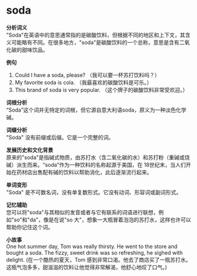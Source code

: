 # soda

**分析词义**  
"Soda"在英语中的意思通常指的是碳酸饮料，但根据不同的地区和上下文，其含义可能略有不同。在很多地方，"soda"是碳酸饮料的一个总称，意思是含有二氧化碳的甜味饮品。

  

**例句**

  

1.  Could I have a soda, please? （我可以要一杯苏打饮料吗？）
2.  My favorite soda is cola. （我最喜欢的碳酸饮料是可乐。）
3.  This brand of soda is very popular. （这个牌子的碳酸饮料非常受欢迎。）

  

**词根分析**  
“Soda”这个词并无特定的词根，但它源自意大利语soda，原义为一种淡色化学碱。

  

**词缀分析**  
"Soda" 没有前缀或后缀。它是一个完整的词。

  

**发展历史和文化背景**  
原来的"soda"是指碱式物质，由苏打水（含二氧化碳的水）和苏打粉（重碱或烧碱）派生而来。“soda”作为一种饮料的名称起源于美国，在 18世纪末，当人们开始在药材店出售配有碱的饮料以帮助消化，此后逐渐流行起来。

  

**单词变形**  
"Soda" 是不可数名词，没有单复数形式。它没有动词、形容词或副词形式。

  

**记忆辅助**  
您可以将"soda"与其相似的发音或者与它有联系的词语进行联想，例如"so"和"da"，像是在说"so 大"，想象一大瓶冒着泡泡的苏打水，这样也许可以帮助你记住这个词。

  

**小故事**  
One hot summer day, Tom was really thirsty. He went to the store and bought a soda. The fizzy, sweet drink was so refreshing, he sighed with delight. (在一个酷热的夏天，Tom 感到非常口渴。他去了商店买了一瓶苏打水。这瓶气泡多多，甜滋滋的饮料让他觉得非常解渴，他舒心地叹了口气。)
